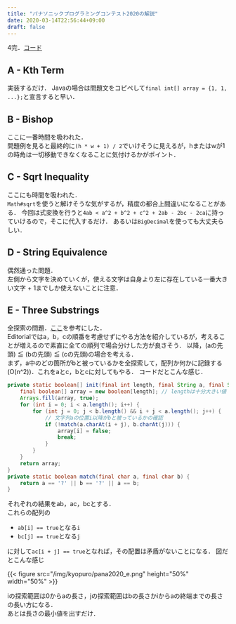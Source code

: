 ```yaml
---
title: "パナソニックプログラミングコンテスト2020の解説"
date: 2020-03-14T22:56:44+09:00
draft: false
---
```


4完．[コード](https://github.com/t45k/kyopuro/tree/master/pana20/)

## A - Kth Term
実装するだけ．
Javaの場合は問題文をコピペして`final int[] array = {1, 1, ...};`と宣言すると早い．

## B - Bishop
ここに一番時間を吸われた．<br>
問題例を見ると最終的に`(h * w + 1) / 2`でいけそうに見えるが，hまたはwが1の時角は一切移動できなくなることに気付けるかがポイント．

## C - Sqrt Inequality
ここにも時間を吸われた．<br>
`Math#sqrt`を使うと解けそうな気がするが，精度の都合上間違いになることがある．
今回は式変換を行うと`4ab < a^2 + b^2 + c^2 + 2ab - 2bc - 2ca`に持っていけるので，そこに代入するだけ．
あるいは`BigDecimal`を使っても大丈夫らしい．

## D - String Equivalence
偶然通った問題．<br>
左側から文字を決めていくが，使える文字は自身より左に存在している一番大きい文字 + 1までしか使えないことに注意．

## E - Three Substrings
全探索の問題．[ここ](https://www.hamayanhamayan.com/entry/2020/03/15/002311)を参考にした．<br>
Editorialではa，b，cの順番を考慮せずにやる方法を紹介しているが，考えることが増えるので素直に全ての順列で場合分けした方が良さそう．
以降，(aの先頭) ≦ (bの先頭) ≦ (cの先頭)の場合を考える．<br>
まず，a中のどの箇所がbと被っているかを全探索して，配列か何かに記録する(O(n^2))．これをaとc，bとcに対してもやる．
コードだとこんな感じ．
```java
private static boolean[] init(final int length, final String a, final String b) {// 配列の初期化
    final boolean[] array = new boolean[length]; // lengthは十分大きい値
    Arrays.fill(array, true);
    for (int i = 0; i < a.length(); i++) {
        for (int j = 0; j < b.length() && i + j < a.length(); j++) {
            // 文字列aの位置i以降がbと被っているかの確認
            if (!match(a.charAt(i + j), b.charAt(j))) { 
                array[i] = false;
                break;
            }
        }
    }
    return array;
}
private static boolean match(final char a, final char b) {
    return a == '?' || b == '?' || a == b;
}
```
それぞれの結果をab，ac，bcとする．<br>
これらの配列の
- `ab[i] == true`となる`i`
- `bc[j] == true`となる`j`

に対して`ac[i + j] == true`となれば，その配置は矛盾がないことになる．
図だとこんな感じ

{{< figure src="/img/kyopuro/pana2020_e.png" height="50%" width="50%" >}}

iの探索範囲は0からaの長さ，jの探索範囲はbの長さかiからaの終端までの長さの長い方になる．<br>
あとは長さの最小値を出すだけ．
